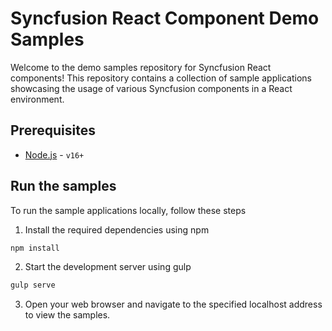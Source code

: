 # Syncfusion React Component Demo Samples

Welcome to the demo samples repository for Syncfusion React components! This repository contains a collection of sample applications showcasing the usage of various Syncfusion components in a React environment.

## Prerequisites

- [Node.js](https://nodejs.org/en) -  `v16+`

## Run the samples

To run the sample applications locally, follow these steps

1. Install the required dependencies using npm

```bash
npm install
```

2. Start the development server using gulp

```bash
gulp serve
```

3. Open your web browser and navigate to the specified localhost address to view the samples.
